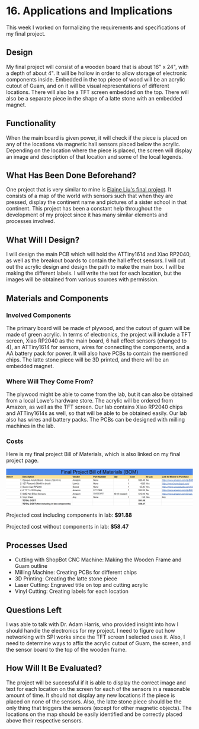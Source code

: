 # 16. Applications and Implications

This week I worked on formalizing the requirements and specifications of my final project.

## Design

My final project will consist of a wooden board that is about 16" x 24", with a depth of about 4". It will be hollow in order to allow storage of electronic components inside. Embedded in the top piece of wood will be an acrylic cutout of Guam, and on it will be visual representations of different locations. There will also be a TFT screen embedded on the top. There will also be a separate piece in the shape of a latte stone with an embedded magnet.

## Functionality

When the main board is given power, it will check if the piece is placed on any of the locations via magnetic hall sensors placed below the acrylic. Depending on the location where the piece is placed, the screen will display an image and description of that location and some of the local legends.

## What Has Been Done Beforehand?

One project that is very similar to mine is [Elaine Liu's final project](https://fabacademy.org/2020/labs/charlotte/students/elaine-liu/projects/final-project/). It consists of a map of the world with sensors such that when they are pressed, display the continent name and pictures of a sister school in that continent. This project has been a constant help throughout the development of my project since it has many similar elements and processes involved.

## What Will I Design?

I will design the main PCB which will hold the ATTiny1614 and Xiao RP2040, as well as the breakout boards to contain the hall effect sensors. I will cut out the acrylic design and design the path to make the main box. I will be making the different labels. I will write the text for each location, but the images will be obtained from various sources with permission.

## Materials and Components

### Involved Components

The primary board will be made of plywood, and the cutout of guam will be made of green acrylic. In terms of electronics, the project will include a TFT screen, Xiao RP2040 as the main board, 6 hall effect sensors (changed to 4), an ATTiny1614 for sensors, wires for connecting the components, and a AA battery pack for power. It will also have PCBs to contain the mentioned chips. The latte stone piece will be 3D printed, and there will be an embedded magnet.

### Where Will They Come From?

The plywood might be able to come from the lab, but it can also be obtained from a local Lowe's hardware store. The acrylic will be ordered from Amazon, as well as the TFT screen. Our lab contains Xiao RP2040 chips and ATTiny1614s as well, so that will be able to be obtained easily. Our lab also has wires and battery packs. The PCBs can be designed with milling machines in the lab.

### Costs

Here is my final project Bill of Materials, which is also linked on my final project page.

![](../images/final_project/Final-BOM.jpg)

Projected cost including components in lab: **$91.88**

Projected cost without components in lab: **$58.47**

## Processes Used

- Cutting with ShopBot CNC Machine: Making the Wooden Frame and Guam outline
- Milling Machine: Creating PCBs for different chips
- 3D Printing: Creating the latte stone piece
- Laser Cutting: Engraved title on top and cutting acrylic
- Vinyl Cutting: Creating labels for each location

## Questions Left

I was able to talk with Dr. Adam Harris, who provided insight into how I should handle the electronics for my project. I need to figure out how networking with SPI works since the TFT screen I selected uses it. Also, I need to determine ways to affix the acrylic cutout of Guam, the screen, and the sensor board to the top of the wooden frame.

## How Will It Be Evaluated?

The project will be successful if it is able to display the correct image and text for each location on the screen for each of the sensors in a reasonable amount of time. It should not display any new locations if the piece is placed on none of the sensors. Also, the latte stone piece should be the only thing that triggers the sensors (except for other magnetic objects). The locations on the map should be easily identified and be correctly placed above their respective sensors.